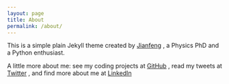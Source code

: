 ```yaml
---
layout: page
title: About
permalink: /about/
---
```


This is a simple plain Jekyll theme created by 
[Jianfeng](http://jianfeng.xyz)
, a Physics PhD and a Python enthusiast.

A little more about me: 
see my coding projects at [GitHub](https://github.com/mikkkee)
, read my tweets at [Twitter](https://twitter.com/mikkkee)
, and find more about me at [LinkedIn](https://sg.linkedin.com/in/wangjianfeng)
